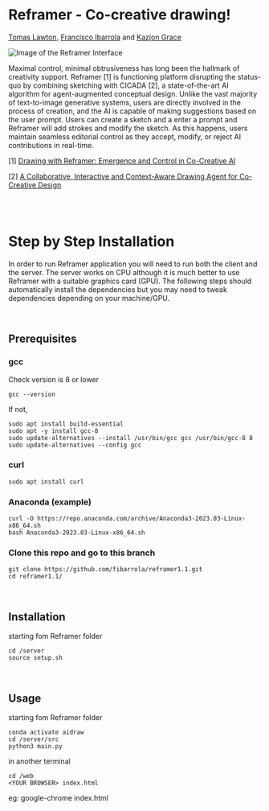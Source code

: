 # Reframer - Co-creative drawing!

[Tomas Lawton](https://www.linkedin.com/in/tomas-lawton-512066199), [Francisco Ibarrola](https://www.linkedin.com/in/fibarrola/) and [Kazjon Grace](https://www.linkedin.com/in/kazjon-grace/)

![Image of the Reframer Interface](repo_img/reframer_interface.png?raw=true "Image of the Reframer Interface")

Maximal control, minimal obtrusiveness has long been the hallmark of creativity support. Reframer [1] is functioning platform disrupting the status-quo by combining sketching with CICADA [2], a state-of-the-art AI algorithm for agent-augmented conceptual design. Unlike the vast majority of text-to-image generative systems, users are directly involved in the process of creation, and the AI is capable of making suggestions based on the user prompt. Users can create a sketch and a enter a prompt and Reframer will add strokes and modify the sketch. As this happens, users maintain seamless editorial control as they accept, modify, or reject AI contributions in real-time.

[1] [Drawing with Reframer: Emergence and Control in Co-Creative AI](https://dl.acm.org/doi/abs/10.1145/3581641.3584095)

[2] [A Collaborative, Interactive and Context-Aware Drawing Agent for Co-Creative Design]()

<br>
<br>

# Step by Step Installation

In order to run Reframer application you will need to run both the client and the server. The server works on CPU although it is much better to use Reframer with a suitable graphics card (GPU). The following steps should automatically install the dependencies but you may need to tweak dependencies depending on your machine/GPU. 

<br>

## Prerequisites

### gcc

Check version is 8 or lower
```
gcc --version
```

If not,
```
sudo apt install build-essential
sudo apt -y install gcc-8
sudo update-alternatives --install /usr/bin/gcc gcc /usr/bin/gcc-8 8
sudo update-alternatives --config gcc
```

### curl
```
sudo apt install curl
```

### Anaconda (example)
```
curl -O https://repo.anaconda.com/archive/Anaconda3-2023.03-Linux-x86_64.sh
bash Anaconda3-2023.03-Linux-x86_64.sh
```

### Clone this repo and go to this branch
```
git clone https://github.com/fibarrola/reframer1.1.git
cd reframer1.1/
```

<br>

## Installation

starting fom Reframer folder
```
cd /server
source setup.sh
```

<br>

## Usage

starting fom Reframer folder
```
conda activate aidraw
cd /server/src
python3 main.py
```

in another terminal
```
cd /web
<YOUR BROWSER> index.html
```
eg: google-chrome index.html